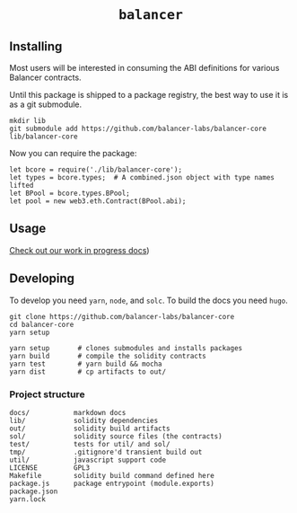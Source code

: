 
<h1 align=center><code>balancer</code></h1>

## Installing

Most users will be interested in consuming the ABI definitions for various Balancer contracts.

Until this package is shipped to a package registry, the best way to use it is as a git submodule.

```
mkdir lib
git submodule add https://github.com/balancer-labs/balancer-core lib/balancer-core
```

Now you can require the package:

```
let bcore = require('./lib/balancer-core');
let types = bcore.types;  # A combined.json object with type names lifted
let BPool = bcore.types.BPool;
let pool = new web3.eth.Contract(BPool.abi);
```

## Usage

[Check out our work in progress docs](https://github.com/balancer-labs/balancer-core/blob/master/docs/api/index.md))

## Developing

To develop you need `yarn`, `node`, and `solc`. To build the docs you need `hugo`.

```
git clone https://github.com/balancer-labs/balancer-core
cd balancer-core
yarn setup
```

```
yarn setup       # clones submodules and installs packages
yarn build       # compile the solidity contracts
yarn test        # yarn build && mocha
yarn dist        # cp artifacts to out/
```

### Project structure

```
docs/           markdown docs
lib/            solidity dependencies
out/            solidity build artifacts
sol/            solidity source files (the contracts)
test/           tests for util/ and sol/
tmp/            .gitignore'd transient build out
util/           javascript support code
LICENSE         GPL3
Makefile        solidity build command defined here
package.js      package entrypoint (module.exports)
package.json
yarn.lock
```

